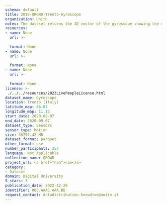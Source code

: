 ```yaml
---
schema: default
title: 2019-QROWD-Trento-Gyroscope
organization: Unitn
notes: The dataset returns the 3D vector of the gyroscope showing the rate of rotation (rad/s)
resources:
- name: None
  url: >-
    
  format: None
- name: None
  url: >-
    
  format: None
- name: None
  url: >-
    
  format: None
license: >-
 ./../../resources/2023LivePeopleLicense.html
dataset_name: Gyroscope
location: Trento (Italy)
latitude_map: 46.07
longitude_map: 11.13
start_date: 2020-09-07
end_date: 2020-09-07
dataset_type: Sensors
sensor_type: Motion
size: 58797.42 MB
dataset_format: parquet
other_format: csv
number_participants: 157
language: Not Applicable
collection_name: QROWD
project_url: <a href="nan">nan</a>
category:
- Dataset
domain: Digital University
5_stars: 3
publication_date: 2023-12-20
identifier: 003.AAAC.AAA.BB
request_contact: datadistribution.knowdive@unitn.it
---
```



